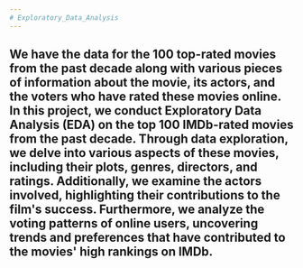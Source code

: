 ```yaml
---
# Exploratory_Data_Analysis
---
```

We have the data for the 100 top-rated movies from the past decade along with various pieces of information about the movie, its actors, and the voters who have rated these movies online.
In this project, we conduct Exploratory Data Analysis (EDA) on the top 100 IMDb-rated movies from the past decade. Through data exploration, we delve into various aspects of these movies, including their plots, genres, directors, and ratings. Additionally, we examine the actors involved, highlighting their contributions to the film's success. Furthermore, we analyze the voting patterns of online users, uncovering trends and preferences that have contributed to the movies' high rankings on IMDb.
---
